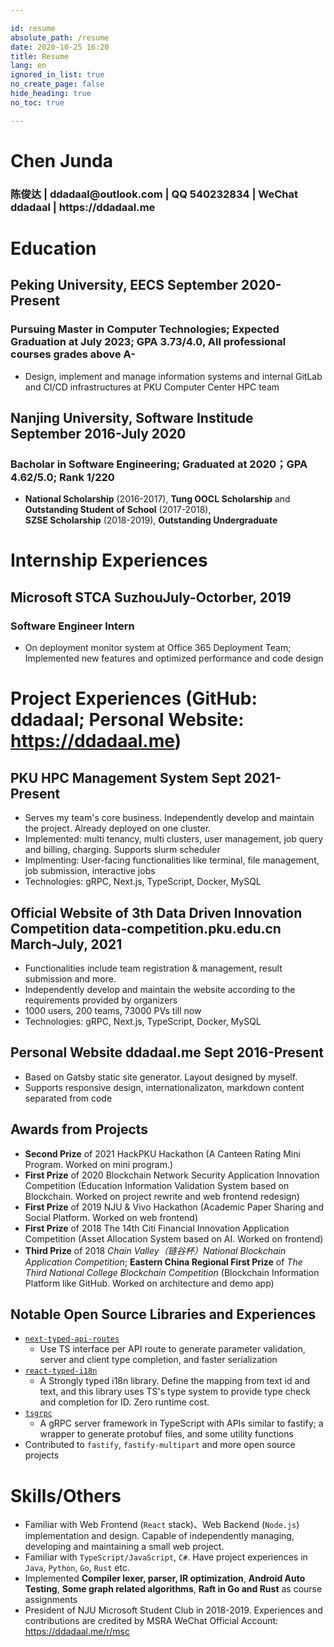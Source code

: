 ```yaml
---

id: resume
absolute_path: /resume
date: 2020-10-25 16:20
title: Resume
lang: en
ignored_in_list: true
no_create_page: false
hide_heading: true
no_toc: true

---
```


<h1 class="name">
Chen Junda
</h1>

<h3 class="contact">陈俊达 | ddadaal@outlook.com | QQ 540232834 | WeChat ddadaal | https://ddadaal.me

</h3>

# Education

## <span class="highlight">Peking University, EECS</span> <span class="right">September 2020-Present</span>

### Pursuing Master in Computer Technologies; Expected Graduation at July 2023; GPA 3.73/4.0, All professional courses grades above A-

- Design, implement and manage information systems and internal GitLab and CI/CD infrastructures at PKU Computer Center HPC team

## <span class="highlight">Nanjing University, Software Institude</span> <span class="right">September 2016-July 2020</span>

### Bacholar in Software Engineering; Graduated at 2020；GPA 4.62/5.0; Rank 1/220
- **National Scholarship** (2016-2017), **Tung OOCL Scholarship** and **Outstanding Student of School** (2017-2018), <span style="display: inline-block">**SZSE Scholarship** (2018-2019)</span>, **Outstanding Undergraduate**

# Internship Experiences

## <span class="highlight">Microsoft STCA Suzhou</span><span class="right">July-Octorber, 2019</span>
### Software Engineer Intern

- On deployment monitor system at Office 365 Deployment Team; Implemented new features and optimized performance and code design

# Project Experiences (GitHub: ddadaal; Personal Website: https://ddadaal.me)

## **PKU HPC Management System** <span class="right">Sept 2021-Present</span>

- Serves my team's core business. Independently develop and maintain the project. Already deployed on one cluster.
- Implemented: multi tenancy, multi clusters, user management, job query and billing, charging. Supports slurm scheduler
- Implmenting: User-facing functionalities like terminal, file management, job submission, interactive jobs
- Technologies: gRPC, Next.js, TypeScript, Docker, MySQL

## **Official Website of 3th Data Driven Innovation Competition** data-competition.pku.edu.cn <span class="right">March-July, 2021</span>

- Functionalities include team registration & management, result submission and more.
- Independently develop and maintain the website according to the requirements provided by organizers
- 1000 users, 200 teams, 73000 PVs till now
- Technologies: gRPC, Next.js, TypeScript, Docker, MySQL

## **Personal Website** ddadaal.me <span class="right">Sept 2016-Present</span>

- Based on Gatsby static site generator. Layout designed by myself.
- Supports responsive design, internationalizaton, markdown content separated from code

## Awards from Projects

- **Second Prize** of 2021 HackPKU Hackathon (A Canteen Rating Mini Program. Worked on mini program.)
- **First Prize** of 2020 Blockchain Network Security Application Innovation Competition  (Education Information Validation System based on Blockchain. Worked on project rewrite and web frontend redesign)
- **First Prize** of 2019 NJU & Vivo Hackathon (Academic Paper Sharing and Social Platform. Worked on web frontend)
- **First Prize** of 2018 The 14th Citi Financial Innovation Application Competition (Asset Allocation System based on AI. Worked on frontend)
- **Third Prize** of 2018 *Chain Valley（链谷杯）National Blockchain Application Competition*; **Eastern China Regional First Prize** of *The Third National College Blockchain Competition* (Blockchain Information Platform like GitHub. Worked on architecture and demo app)

## Notable Open Source Libraries and Experiences

- [`next-typed-api-routes`](https://github.com/ddadaal/next-typed-api-routes)
  - Use TS interface per API route to generate parameter validation, server and client type completion, and faster serialization
- [`react-typed-i18n`](https://github.com/ddadaal/react-typed-i18n)
  - A Strongly typed i18n library. Define the mapping from text id and text, and this library uses TS's type system to provide type check and completion for ID. Zero runtime cost.
- [`tsgrpc`](https://github.com/ddadaal/tsgrpc)
  - A gRPC server framework in TypeScript with APIs similar to fastify; a wrapper to generate protobuf files, and some utility functions
- Contributed to `fastify`, `fastify-multipart` and more open source projects

# Skills/Others

- Familiar with Web Frontend (`React` stack)、Web Backend (`Node.js`) implementation and design. Capable of independently managing, developing and maintaining a small web project.
- Familiar with `TypeScript/JavaScript`, `C#`. Have project experiences in `Java`, `Python`, `Go`, `Rust` etc.
- Implemented **Compiler lexer, parser, IR optimization**, **Android Auto Testing**, **Some graph related algorithms**, **Raft in Go and Rust** as course assignments
- President of NJU Microsoft Student Club in 2018-2019. Experiences and contributions are credited by MSRA WeChat Official Account: https://ddadaal.me/r/msc
